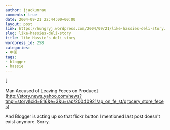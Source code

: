 ```yaml
---
author: jjackunrau
comments: true
date: 2004-09-21 22:44:00+00:00
layout: post
link: https://hungryj.wordpress.com/2004/09/21/like-hassies-deli-story/
slug: like-hassies-deli-story
title: like Hassie's deli story
wordpress_id: 258
categories:
- 中国
tags:
- blogger
- hassie
---
```


[
  
Man Accused of Leaving Feces on Produce](http://story.news.yahoo.com/news?tmpl=story&cid=816&e=3&u=/ap/20040921/ap_on_fe_st/grocery_store_feces)
  

  
And Blogger is acting up so that flickr button I mentioned last post doesn't exist anymore.  Sorry.
